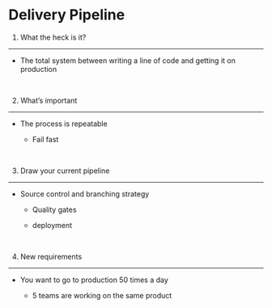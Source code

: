 Delivery Pipeline
=================

1. What the heck is it?
-----------------------

-   The total system between writing a line of code and getting it on production

 

2. What’s important
-------------------

-   The process is repeatable

    -   Fail fast

 

3. Draw your current pipeline
-----------------------------

-   Source control and branching strategy

    -   Quality gates

    -   deployment

     

4. New requirements
-------------------

-   You want to go to production 50 times a day

    -   5 teams are working on the same product

 
